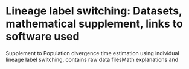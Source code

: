 # Lineage label switching: Datasets, mathematical supplement, links to software used 
Supplement to Population divergence time estimation using individual lineage label switching, contains raw data filesMath explanations and 

